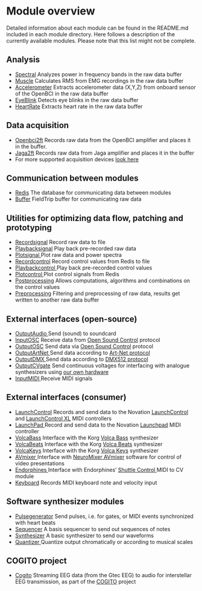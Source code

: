 
# Module overview
Detailed information about each module can be found in the README.md included in each module directory. Here follows a description of the currently available modules. Please note that this list might not be complete. 

## Analysis

* [Spectral](https://github.com/eegsynth/eegsynth/tree/master/module/spectral) Analyzes power in frequency bands in the raw data buffer
* [Muscle](https://github.com/eegsynth/eegsynth/tree/master/module/muscle) Calculates RMS from EMG recordings in the raw data buffer
* [Accelerometer](https://github.com/eegsynth/eegsynth/tree/master/module/accelerometer) Extracts accelerometer data (X,Y,Z) from onboard sensor of the OpenBCI  in the raw data buffer
* [EyeBlink](https://github.com/eegsynth/eegsynth/tree/master/module/eyeblink) Detects eye blinks in the raw data buffer
* [HeartRate](https://github.com/eegsynth/eegsynth/tree/master/module/heartrate) Extracts heart rate in the raw data buffer

## Data acquisition

* [Openbci2ft](https://github.com/eegsynth/eegsynth/tree/master/module/openbci2ft) Records raw data from the OpenBCI amplifier and places it in the buffer.
* [Jaga2ft](https://github.com/eegsynth/eegsynth/tree/master/module/jaga2ft) Records raw data from Jaga amplifier and places it in the buffer
* For more supported acquisition devices [look here](http://www.fieldtriptoolbox.org/development/realtime/implementation)

## Communication between modules

* [Redis](https://github.com/eegsynth/eegsynth/tree/master/module/redis) The database for communicating data between modules
* [Buffer](https://github.com/eegsynth/eegsynth/tree/master/module/buffer) FieldTrip buffer for communicating raw data

## Utilities for optimizing data flow, patching and prototyping

* [Recordsignal](https://github.com/eegsynth/eegsynth/tree/master/module/recordsignal) Record raw data to file
* [Playbacksignal](https://github.com/eegsynth/eegsynth/tree/master/module/playbacksignal) Play back pre-recorded raw data
* [Plotsignal ](https://github.com/eegsynth/eegsynth/tree/master/module/plotsignal) Plot raw data and power spectra
* [Recordcontrol](https://github.com/eegsynth/eegsynth/tree/master/module/recordcontrol) Record control values from Redis to file
* [Playbackcontrol ](https://github.com/eegsynth/eegsynth/tree/master/module/playbackcontrol) Play back pre-recorded control values
* [Plotcontrol ](https://github.com/eegsynth/eegsynth/tree/master/module/plotcontrol) Plot control signals from Redis
* [Postprocessing](https://github.com/eegsynth/eegsynth/tree/master/module/postprocessor) Allows computations, algorithms and combinations on the control values
* [Preprocessing](https://github.com/eegsynth/eegsynth/tree/master/module/preprocessor) Filtering and preprocessing of raw data, results get written to another raw data buffer

## External interfaces (open-source)

* [OutputAudio ](https://github.com/eegsynth/eegsynth/tree/master/module/outputaudio)Send (sound) to soundcard
* [InputOSC](https://github.com/eegsynth/eegsynth/tree/master/module/inputosc) Receive data from [Open Sound Control](http://opensoundcontrol.org/introduction-osc) protocol
* [OutputOSC](https://github.com/eegsynth/eegsynth/tree/master/module/outputosc) Send data via [Open Sound Control](http://opensoundcontrol.org/introduction-osc) protocol
* [OutputArtNet ](https://github.com/eegsynth/eegsynth/tree/master/module/outputartnet)Send data according to [Art-Net protocol](https://en.wikipedia.org/wiki/Art-Net)
* [OutputDMX ](https://github.com/eegsynth/eegsynth/tree/master/module/outputdmx512)Send data according to [DMX512 protocol](https://en.wikipedia.org/wiki/DMX512)
* [OutputCVgate](https://github.com/eegsynth/eegsynth/tree/master/module/outputcvgate) Send continuous voltages for interfacing with analogue synthesizers using [our own hardware](http://www.ouunpo.com/eegsynth/?page_id=516)
* [InputMIDI ](https://github.com/eegsynth/eegsynth/tree/master/module/inputmidi)Receive MIDI signals

## External interfaces (consumer)

* [LaunchControl](https://github.com/eegsynth/eegsynth/tree/master/module/launchcontrol) Records and send data to the Novation [LaunchControl](https://global.novationmusic.com/launch/launch-control) and [LaunchControl XL](https://global.novationmusic.com/launch/launch-control-xl) MIDI controllers
* [LaunchPad ](https://github.com/eegsynth/eegsynth/tree/master/module/launchpad)Record and send data to the Novation [Launchpad](https://global.novationmusic.com/launch/launchpad) MIDI controller
* [VolcaBass](https://github.com/eegsynth/eegsynth/tree/master/module/volcabass) Interface with the Korg [Volca Bass](http://www.korg.com/us/products/dj/volca_bass/) synthesizer
* [VolcaBeats](https://github.com/eegsynth/eegsynth/tree/master/module/volcabeats) Interface with the Korg [Volca Beats](http://www.korg.com/us/products/dj/volca_beats/) synthesizer
* [VolcaKeys](https://github.com/eegsynth/eegsynth/tree/master/module/volcakeys) Interface with the Korg [Volca Keys](http://www.korg.com/us/products/dj/volca_keys/) synthesizer
* [AVmixer ](https://github.com/eegsynth/eegsynth/tree/master/module/avmixer)Interface with [NeuroMixer AVmixer](https://neuromixer.com/) software for control of video presentations
* [Endorphines ](https://github.com/eegsynth/eegsynth/tree/master/module/endorphines)Interface with Endorphines’ [Shuttle Control ](https://endorphin.es/endorphin.es--modules.html)MIDI to CV module
* [Keyboard](https://github.com/eegsynth/eegsynth/tree/master/module/keyboard) Records MIDI keyboard note and velocity input

## Software synthesizer modules

* [Pulsegenerator](https://github.com/eegsynth/eegsynth/tree/master/module/pulsegenerator) Send pulses, i.e. for gates, or MIDI events synchronized with heart beats
* [Sequencer](https://github.com/eegsynth/eegsynth/tree/master/module/sequencer) A basis sequencer to send out sequences of notes
* [Synthesizer](https://github.com/eegsynth/eegsynth/tree/master/module/synthesizer) A basic synthesizer to send our waveforms
* [Quantizer ](https://github.com/eegsynth/eegsynth/tree/master/module/quantizer)Quantize output chromatically or according to musical scales

## COGITO project

* [Cogito](https://github.com/eegsynth/eegsynth/tree/master/module/cogito) Streaming EEG data (from the Gtec EEG) to audio for interstellar EEG transmission, as part of the [COGITO](http://www.cogitoinspace.org/) project
